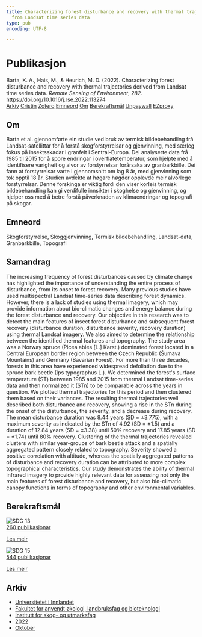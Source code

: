 ```yaml
---
title: Characterizing forest disturbance and recovery with thermal trajectories derived
  from Landsat time series data
type: pub
encoding: UTF-8

---
```

<h1>Publikasjon</h1>
<article id="csl-bib-container-CC6BD836" class="csl-bib-container">
  <div class="csl-bib-body"> <div class="csl-entry">Barta, K. A., Hais, M., &#38; Heurich, M. D. (2022). Characterizing forest disturbance and recovery with thermal trajectories derived from Landsat time series data. <i>Remote Sensing of Environment</i>, <i>282</i>. <a href="https://doi.org/10.1016/j.rse.2022.113274">https://doi.org/10.1016/j.rse.2022.113274</a></div> </div>
  <div class="csl-bib-buttons">
    <a href="#taxonomy-article-CC6BD836" alt="archive" class="csl-bib-button">Arkiv</a>
    <a href="https://app.cristin.no/results/show.jsf?id=2062290" alt="Cristin" class="csl-bib-button">Cristin</a>
    <a href="http://zotero.org/groups/5881554/items/CC6BD836" alt="Zotero" class="csl-bib-button">Zotero</a>
    <a href="#keywords-article-CC6BD836" alt="keywords" class="csl-bib-button">Emneord</a>
    <a href="#about-article-CC6BD836" alt="about_pub" class="csl-bib-button">Om</a>
    <a href="#sdg-article-CC6BD836" alt="sdg" class="csl-bib-button">Berekraftsmål</a>
    <a href="https://doi.org/10.1016/j.rse.2022.113274" alt="Unpaywall" class="csl-bib-button">Unpaywall</a>
    <a href="https://doi.org/10.1016/j.rse.2022.113274" alt="EZproxy" class="csl-bib-button">EZproxy</a>
  </div>
  <div id="csl-bib-meta-container-CC6BD836"></div>
</article>
<div id="csl-bib-meta-CC6BD836" class="csl-bib-meta">
  <article id="about-article-CC6BD836" class="about_pub-article">
    <h1>Om</h1>
    Barta et al. gjennomførte ein studie ved bruk av termisk bildebehandling frå Landsat-satellittar for å forstå skogforstyrrelsar og gjenvinning, med særleg fokus på insektsskadar i granfelt i Sentral-Europa. Dei analyserte data frå 1985 til 2015 for å spore endringar i overflatetemperatur, som hjelpte med å identifisere varigheit og alvor av forstyrrelsar forårsaka av granbarkbille. Dei fann at forstyrrelsar varte i gjennomsnitt om lag 8 år, med gjenvinning som tok opptil 18 år. Studien avdekte at høgare høgder opplevde meir alvorlege forstyrrelsar. Denne forskinga er viktig fordi den viser korleis termisk bildebehandling kan gi verdifulle innsikter i skoghelse og gjenvinning, og hjelper oss med å betre forstå påverknaden av klimaendringar og topografi på skogar.
  </article>
  <article id="keywords-article-CC6BD836" class="keywords-article">
    <h1>Emneord</h1>
    Skogforstyrrelse, Skoggjenvinning, Termisk bildebehandling, Landsat-data, Granbarkbille, Topografi
  </article>
  <article id="abstract-article-CC6BD836" class="abstract-article">
    <h1>Samandrag</h1>
    The increasing frequency of forest disturbances caused by climate change has highlighted the importance of understanding the entire process of disturbance, from its onset to forest recovery. Many previous studies have used multispectral Landsat time-series data describing forest dynamics. However, there is a lack of studies using thermal imagery, which may provide information about bio-climatic changes and energy balance during the forest disturbance and recovery. Our objective in this research was to detect the main features of insect forest disturbance and subsequent forest recovery (disturbance duration, disturbance severity, recovery duration) using thermal Landsat imagery. We also aimed to determine the relationship between the identified thermal features and topography. The study area was a Norway spruce (Picea abies [L.] Karst.) dominated forest located in a Central European border region between the Czech Republic (Šumava Mountains) and Germany (Bavarian Forest). For more than three decades, forests in this area have experienced widespread defoliation due to the spruce bark beetle (Ips typographus L.). We determined the forest's surface temperature (ST) between 1985 and 2015 from thermal Landsat time-series data and then normalized it (STn) to be comparable across the years in question. We plotted thermal trajectories for this period and then clustered them based on their variances. The resulting thermal trajectories well described both disturbance and recovery, showing a rise in the STn during the onset of the disturbance, the severity, and a decrease during recovery. The mean disturbance duration was 8.44 years (SD = ±3.775), with a maximum severity as indicated by the STn of 4.92 (SD = ±1.5) and a duration of 12.84 years (SD = ±3.38) until 50% recovery and 17.85 years (SD = ±1.74) until 80% recovery. Clustering of the thermal trajectories revealed clusters with similar year-groups of bark beetle attack and a spatially aggregated pattern closely related to topography. Severity showed a positive correlation with altitude, whereas the spatially aggregated patterns of disturbance and recovery duration can be attributed to more complex topographical characteristics. Our study demonstrates the ability of thermal infrared imagery to provide highly relevant data for assessing not only the main features of forest disturbance and recovery, but also bio-climatic canopy functions in terms of topography and other environmental variables.
  </article>
  <article id="sdg-article-CC6BD836" class="sdg-article">
    <h1>Berekraftsmål</h1>
    <div class="sdg-container"><div id="sdg13" class="sdg">
        <img src="{{< params subfolder >}}images/sdg/sdg13_nn.png" class="image" alt="SDG 13">
        <div class="sdg-overlay">
          <a href="{{< params subfolder >}}nn/archive/?sdg=13#archive" class="sdg-publication-count"><span>260</span> publikasjonar</a>
          <p><a href="https://fn.no/om-fn/fns-baerekraftsmaal/stoppe-klimaendringene?lang=nno-NO" class="sdg-read-more">Les meir</a></p>
        </div>
      </div> <div id="sdg15" class="sdg">
        <img src="{{< params subfolder >}}images/sdg/sdg15_nn.png" class="image" alt="SDG 15">
        <div class="sdg-overlay">
          <a href="{{< params subfolder >}}nn/archive/?sdg=15#archive" class="sdg-publication-count"><span>544</span> publikasjonar</a>
          <p><a href="https://fn.no/om-fn/fns-baerekraftsmaal/livet-paa-land?lang=nno-NO" class="sdg-read-more">Les meir</a></p>
        </div>
      </div></div>
  </article>
  <article id="taxonomy-article-CC6BD836" class="taxonomy-article">
    <h1>Arkiv</h1>
    <ul>
      <li><a href="{{< params subfolder >}}nn/archive/?key=3DCRN523">Universitetet i Innlandet</a></li>
      <li><a href="{{< params subfolder >}}nn/archive/?key=T77LXH6D">Fakultet for anvendt økologi, landbruksfag og bioteknologi</a></li>
      <li><a href="{{< params subfolder >}}nn/archive/?key=7TRARPE3">Institutt for skog- og utmarksfag</a></li>
      <li><a href="{{< params subfolder >}}nn/archive/?key=H9K9UC39">2022</a></li>
      <li><a href="{{< params subfolder >}}nn/archive/?key=D6AN988W">Oktober</a></li>
    </ul>
  </article>
</div>
